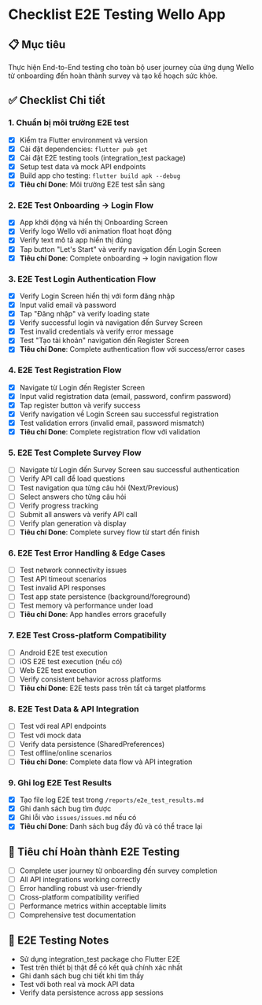 # Checklist E2E Testing Wello App

## 📋 Mục tiêu
Thực hiện End-to-End testing cho toàn bộ user journey của ứng dụng Wello từ onboarding đến hoàn thành survey và tạo kế hoạch sức khỏe.

## ✅ Checklist Chi tiết

### 1. Chuẩn bị môi trường E2E test
- [x] Kiểm tra Flutter environment và version
- [x] Cài đặt dependencies: `flutter pub get`
- [x] Cài đặt E2E testing tools (integration_test package)
- [x] Setup test data và mock API endpoints
- [x] Build app cho testing: `flutter build apk --debug`
- [x] **Tiêu chí Done**: Môi trường E2E test sẵn sàng

### 2. E2E Test Onboarding → Login Flow
- [x] App khởi động và hiển thị Onboarding Screen
- [x] Verify logo Wello với animation float hoạt động
- [x] Verify text mô tả app hiển thị đúng
- [x] Tap button "Let's Start" và verify navigation đến Login Screen
- [x] **Tiêu chí Done**: Complete onboarding → login navigation flow

### 3. E2E Test Login Authentication Flow
- [x] Verify Login Screen hiển thị với form đăng nhập
- [x] Input valid email và password
- [x] Tap "Đăng nhập" và verify loading state
- [x] Verify successful login và navigation đến Survey Screen
- [x] Test invalid credentials và verify error message
- [x] Test "Tạo tài khoản" navigation đến Register Screen
- [x] **Tiêu chí Done**: Complete authentication flow với success/error cases

### 4. E2E Test Registration Flow
- [x] Navigate từ Login đến Register Screen
- [x] Input valid registration data (email, password, confirm password)
- [x] Tap register button và verify success
- [x] Verify navigation về Login Screen sau successful registration
- [x] Test validation errors (invalid email, password mismatch)
- [x] **Tiêu chí Done**: Complete registration flow với validation

### 5. E2E Test Complete Survey Flow
- [ ] Navigate từ Login đến Survey Screen sau successful authentication
- [ ] Verify API call để load questions
- [ ] Test navigation qua từng câu hỏi (Next/Previous)
- [ ] Select answers cho từng câu hỏi
- [ ] Verify progress tracking
- [ ] Submit all answers và verify API call
- [ ] Verify plan generation và display
- [ ] **Tiêu chí Done**: Complete survey flow từ start đến finish

### 6. E2E Test Error Handling & Edge Cases
- [ ] Test network connectivity issues
- [ ] Test API timeout scenarios
- [ ] Test invalid API responses
- [ ] Test app state persistence (background/foreground)
- [ ] Test memory và performance under load
- [ ] **Tiêu chí Done**: App handles errors gracefully

### 7. E2E Test Cross-platform Compatibility
- [ ] Android E2E test execution
- [ ] iOS E2E test execution (nếu có)
- [ ] Web E2E test execution
- [ ] Verify consistent behavior across platforms
- [ ] **Tiêu chí Done**: E2E tests pass trên tất cả target platforms

### 8. E2E Test Data & API Integration
- [ ] Test với real API endpoints
- [ ] Test với mock data
- [ ] Verify data persistence (SharedPreferences)
- [ ] Test offline/online scenarios
- [ ] **Tiêu chí Done**: Complete data flow và API integration

### 9. Ghi log E2E Test Results
- [x] Tạo file log E2E test trong `/reports/e2e_test_results.md`
- [x] Ghi danh sách bug tìm được
- [x] Ghi lỗi vào `issues/issues.md` nếu có
- [x] **Tiêu chí Done**: Danh sách bug đầy đủ và có thể trace lại

## 🎯 Tiêu chí Hoàn thành E2E Testing
- [ ] Complete user journey từ onboarding đến survey completion
- [ ] All API integrations working correctly
- [ ] Error handling robust và user-friendly
- [ ] Cross-platform compatibility verified
- [ ] Performance metrics within acceptable limits
- [ ] Comprehensive test documentation

## 📝 E2E Testing Notes
- Sử dụng integration_test package cho Flutter E2E
- Test trên thiết bị thật để có kết quả chính xác nhất
- Ghi danh sách bug chi tiết khi tìm thấy
- Test với both real và mock API data
- Verify data persistence across app sessions
